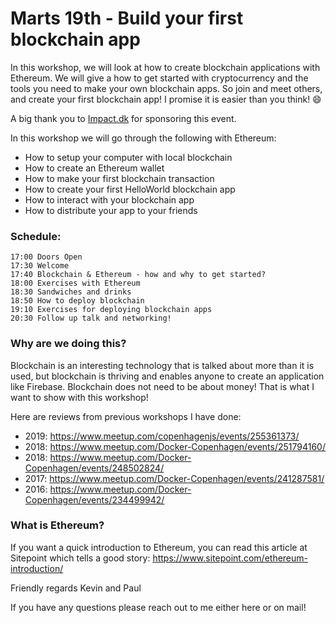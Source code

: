 # Marts 19th - Build your first blockchain app

In this workshop, we will look at how to create blockchain applications with Ethereum. We will give a how to get started with cryptocurrency and the tools you need to make your own blockchain apps. So join and meet others, and create your first blockchain app! I promise it is easier than you think! 😄

A big thank you to [Impact.dk](https://www.impact.dk/) for sponsoring this event.

In this workshop we will go through the following with Ethereum:

- How to setup your computer with local blockchain
- How to create an Ethereum wallet
- How to make your first blockchain transaction
- How to create your first HelloWorld blockchain app
- How to interact with your blockchain app
- How to distribute your app to your friends

### Schedule:

    17:00 Doors Open
    17:30 Welcome
    17:40 Blockchain & Ethereum - how and why to get started?
    18:00 Exercises with Ethereum
    18:30 Sandwiches and drinks
    18:50 How to deploy blockchain
    19:10 Exercises for deploying blockchain apps
    20:30 Follow up talk and networking!

### Why are we doing this?

Blockchain is an interesting technology that is talked about more than it is used, but blockchain is thriving and enables anyone to create an application like Firebase. Blockchain does not need to be about money! That is what I want to show with this workshop!

Here are reviews from previous workshops I have done:

- 2019: https://www.meetup.com/copenhagenjs/events/255361373/
- 2018: https://www.meetup.com/Docker-Copenhagen/events/251794160/
- 2018: https://www.meetup.com/Docker-Copenhagen/events/248502824/
- 2017: https://www.meetup.com/Docker-Copenhagen/events/241287581/
- 2016: https://www.meetup.com/Docker-Copenhagen/events/234499942/

### What is Ethereum?

If you want a quick introduction to Ethereum, you can read this article at Sitepoint which tells a good story: https://www.sitepoint.com/ethereum-introduction/

Friendly regards
Kevin and Paul

If you have any questions please reach out to me either here or on mail!
